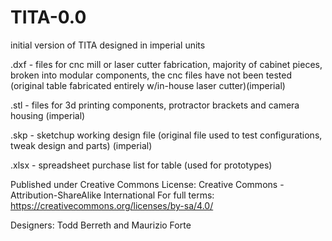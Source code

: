 # TITA-0.0

initial version of TITA designed in imperial units

.dxf - files for cnc mill or laser cutter fabrication, majority of cabinet pieces, broken into modular components, the cnc files have not been tested (original table fabricated entirely w/in-house laser cutter)(imperial)

.stl - files for 3d printing components, protractor brackets and camera housing (imperial)

.skp - sketchup working design file (original file used to test configurations, tweak design and parts) (imperial)

.xlsx - spreadsheet purchase list for table (used for prototypes)

Published under Creative Commons 
License: Creative Commons - Attribution-ShareAlike International
For full terms: https://creativecommons.org/licenses/by-sa/4.0/

Designers: Todd Berreth and Maurizio Forte 

